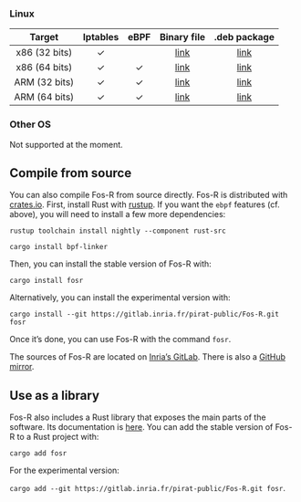 ### Linux

| Target            | Iptables      | eBPF          | Binary file                                           | .deb package                                  |
| :---------------: | :-----------: | :-----------: | :----------:                                          | :-----------:                                 |
| x86 (32 bits)     | &check;       |               | [link](bin/i686-unknown-linux-gnu/release/fosr)       | [link](bin/debian/fosr_0.1.2-dev-1_i386.deb)  |
| x86 (64 bits)     | &check;       | &check;       | [link](bin/x86_64-unknown-linux-gnu/release/fosr)     | [link](bin/debian/fosr_0.1.2-dev-1_amd64.deb) |
| ARM (32 bits)     | &check;       | &check;       | [link](bin/arm-unknown-linux-musleabihf/release/fosr) | [link](bin/debian/fosr_0.1.2-dev-1_armhf.deb) |
| ARM (64 bits)     | &check;       | &check;       | [link](bin/aarch64-unknown-linux-gnu/release/fosr)    | [link](bin/debian/fosr_0.1.2-dev-1_arm64.deb) |

### Other OS

Not supported at the moment.

## Compile from source

You can also compile Fos-R from source directly. Fos-R is distributed with [crates.io](https://crates.io/crates/fosr). First, install Rust with [rustup](https://rustup.rs/). If you want the `ebpf` features (cf. above), you will need to install a few more dependencies:

`rustup toolchain install nightly --component rust-src`

`cargo install bpf-linker`

Then, you can install the stable version of Fos-R with:

`cargo install fosr`

Alternatively, you can install the experimental version with:

`cargo install --git https://gitlab.inria.fr/pirat-public/Fos-R.git fosr`

Once it’s done, you can use Fos-R with the command `fosr`.

The sources of Fos-R are located on [Inria’s GitLab](https://gitlab.inria.fr/pirat-public/Fos-R). There is also a [GitHub mirror](https://github.com/Fos-R/Fos-R).

## Use as a library

Fos-R also includes a Rust library that exposes the main parts of the software. Its documentation is [here](doc/fosr/all.html). You can add the stable version of Fos-R to a Rust project with:

`cargo add fosr`

For the experimental version:

`cargo add --git https://gitlab.inria.fr/pirat-public/Fos-R.git fosr`.

